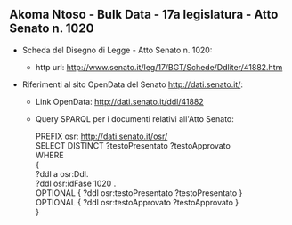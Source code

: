 ## Akoma Ntoso - Bulk Data - 17a legislatura - Atto Senato n. 1020 ##

* Scheda del Disegno di Legge - Atto Senato n. 1020:
	* http url: http://www.senato.it/leg/17/BGT/Schede/Ddliter/41882.htm

* Riferimenti al sito OpenData del Senato http://dati.senato.it/:
	* Link OpenData: http://dati.senato.it/ddl/41882
	* Query SPARQL per i documenti relativi all'Atto Senato:

        PREFIX osr: <http://dati.senato.it/osr/>  
		SELECT DISTINCT ?testoPresentato ?testoApprovato  
		WHERE  
		{  
		    ?ddl a osr:Ddl.  
		    ?ddl osr:idFase 1020 .  
		    OPTIONAL { ?ddl osr:testoPresentato ?testoPresentato }  
		    OPTIONAL { ?ddl osr:testoApprovato ?testoApprovato }  
		}
		